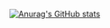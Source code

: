 [![Anurag's GitHub stats](https://github-readme-stats.vercel.app/apikevinbroomeanuraghazra)](https://github.com/anuraghazra/github-readme-stats)
